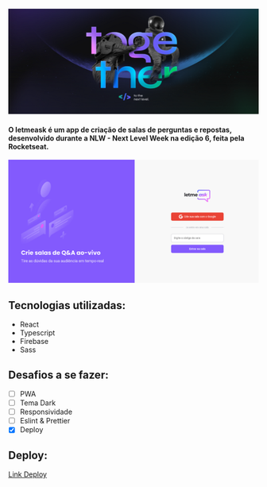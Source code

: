 ![](https://github.com/andersJfps/NLW5-letmeask/blob/main/src/assets/images/banner.png)

<h4>O letmeask é um app de criação de salas de perguntas e repostas, desenvolvido durante a NLW - Next Level Week na edição 6, feita pela Rocketseat.</h4>

![](https://github.com/andersJfps/NLW5-letmeask/blob/main/src/assets/images/tela-inicial.PNG)

## Tecnologias utilizadas:

- React
- Typescript
- Firebase
- Sass

## Desafios a se fazer:

- [ ] PWA
- [ ] Tema Dark
- [ ] Responsividade
- [ ] Eslint & Prettier
- [X] Deploy

## Deploy:

[Link Deploy](https://letmeask-1078c.web.app/)
